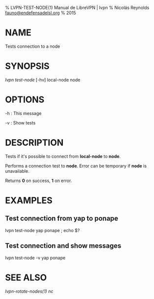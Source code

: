 % LVPN-TEST-NODE(1) Manual de LibreVPN | lvpn
% Nicolás Reynolds <fauno@endefensadelsl.org>
% 2015

# NAME

Tests connection to a node


# SYNOPSIS

_lvpn test-node_ [-hv] local-node node


# OPTIONS

-h
:    This message

-v
:    Show tests


# DESCRIPTION

Tests if it's possible to connect from **local-node** to **node**.

Performs a connection test to **node**.  Error can be temporary if
**node** is unavailable.

Returns **0** on success, **1** on error.


# EXAMPLES

## Test connection from yap to ponape

lvpn test-node yap ponape ; echo $?

## Test connection and show messages

lvpn test-node -v yap ponape


# SEE ALSO

_lvpn-rotate-nodes(1)_ _nc_

